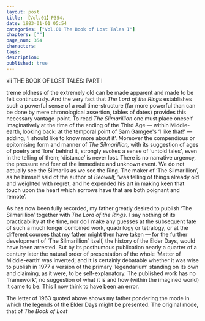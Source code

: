 ```yaml
---
layout: post
title: 【Vol.01】P354.
date: 1983-01-01 05:54
categories: ["Vol.01 The Book of Lost Tales I"]
chapters: [""]
page_num: 354
characters: 
tags: 
description: 
published: true
---
```


<p style="text-indent: 0;">
xii THE BOOK OF LOST TALES: PART I
</p>

treme oldness of the extremely old can be made apparent and made to be felt continuously. And the very fact that <I>The Lord of the Rings </I>establishes such a powerful sense of a real time-structure (far more powerful than can be done by mere chronological assertion, tables of dates) provides this necessary vantage-point. To read <I>The Silmarillion </I>one must place oneself imaginatively at the time of the ending of the Third Age — within Middle-earth, looking back: at the temporal point of Sam Gamgee's ‘I like that!’ — adding, ‘I should like to know more about it’. Moreover the compendious or epitomising form and manner of <I>The Silmarillion, </I>with its suggestion of ages of poetry and ‘lore’ behind it, strongly evokes a sense of ‘untold tales', even in the telling of them; ‘distance’ is never lost. There is no narrative urgency, the pressure and fear of the immediate and unknown event. We do not actually see the Silmarils as we see the Ring. The maker of ‘The Silmarillion’, as he himself said of the author of <I>Beowulf, </I>‘was telling of things already old and weighted with regret, and he expended his art in making keen that touch upon the heart which sorrows have that are both poignant and remote’.

As has now been fully recorded, my father greatly desired to publish ‘The Silmarillion’ together with <I>The Lord of the Rings. </I>I say nothing of its practicability at the time, nor do I make any guesses at the subsequent fate of such a much longer combined work, quadrilogy or tetralogy, or at the different courses that my father might then have taken — for the further development of ‘The Silmarillion’ itself, the history of the Elder Days, would have been arrested. But by its posthumous publication nearly a quarter of a century later the natural order of presentation of the whole ‘Matter of Middle-earth’ was inverted; and it is certainly debatable whether it was wise to publish in 1977 a version of the primary ‘legendarium’ standing on its own and claiming, as it were, to be self-explanatory. The published work has no ‘framework’, no suggestion of what it is and how (within the imagined world) it came to be. This I now think to have been an error.

The letter of 1963 quoted above shows my father pondering the mode in which the legends of the Elder Days might be presented. The original mode, that of <I>The Book of Lost</I>


